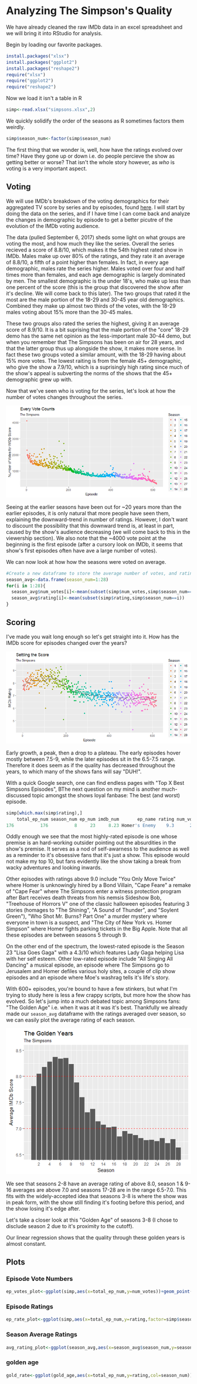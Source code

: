 # Analyzing The Simpson's Quality

We have already cleaned the raw IMDb data in an excel spreadsheet and we will bring it into RStudio for analysis.

Begin by loading our favorite packages.

```R
install.packages("xlsx") 
install.packages("ggplot2")
install.packages("reshape2")
require("xlsx")
require("ggplot2")
require("reshape2")
```

Now we load it isn't a table in R

```R
simp<-read.xlsx("simpsons.xlsx",2)
```

We quickly solidify the order of the seasons as R sometimes factors them weirdly.
```R
simp$season_num<-factor(simp$season_num)
```


The first thing that we wonder is, well, how have the ratings evolved over time? Have they gone up or down i.e. do people percieve the show as getting better or worse? That isn't the whole story however, as *who* is voting is a very important aspect. 

## Voting

We will use IMDb's breakdown of the voting demographics for their aggregated TV score by series and by episodes, found [here](http://www.imdb.com/title/tt0096697/ratings?ref_=tt_ov_rt_). I will start by doing the data on the series, and if I have time I can come back and analyze the changes in demographic by episode to get a better picutre of the evolution of the IMDb voting audience. 

The data (pulled September 6, 2017) sheds some light on what groups are voting the most, and how much they like the series. Overall the series recieved a score of 8.8/10, which makes it the 54th highest rated show in IMDb. Males make up over 80% of the ratings, and they rate it an average of 8.8/10, a fifth of a point higher than females. In fact, in every age demographic, males rate the series higher. Males voted over four and half times more than females, and each age demographic is largely dominated by men. The smallest demographic is the under 18's, who make up less than one percent of the score (this is the group that discovered the show after it's decline. We will come back to this later). The two groups that rated it the most are the male portion of the 18-29 and 30-45 year old demographics. Combined they make up almost two thirds of the votes, with the 18-29 males voting about 15% more than the 30-45 males.

These two groups also rated the series the highest, giving it an average score of 8.9/10. It is a bit suprising that the male portion of the "core" 18-29 demo has the same net opinion as the less-important male 30-44 demo, but when you remember that The Simpsons has been on air for 28 years, and that the latter group thus up alongside the show, it makes more sense. In fact these two groups voted a similar amount, with the 18-29 having about 15% more votes. The lowest raiting is from the female 45+ demographic, who give the show a 7.9/10, which is a suprisingly high rating since much of the show's appeal is subverting the norms of the shows that the 45+ demographic grew up with.

Now that we've seen who is voting for the series, let's look at how the number of votes changes throughout the series.

![ep_votes_plot](https://raw.githubusercontent.com/atomaszewicz/Simpsons/master/RStudio/Plots/ep_votes_plot.png?raw=TRUE)

Seeing at the earlier seasons have been out for ~20 years more than the earlier episodes, it is only natural that more people have seen them, explaining the downward-trend in number of ratings. However, I don't want to discount the possibility that this downward trend is, at least in part, caused by the show's audience decreasing (we will come back to this in the viewership section). We also note that the ~4000 vote point at the beginning is the first episode (after a cursory look on IMDb, it seems that show's first episodes often have ave a large number of votes).

We can now look at how how the seasons were voted on average.

```R
#Create a new dataframe to store the average number of votes, and ratings for each season
season_avg<-data.frame(season_num=1:28)
for(i in 1:28){
  season_avg$num_votes[i]<-mean(subset(simp$num_votes,simp$season_num==i))
  season_avg$rating[i]<-mean(subset(simp$rating,simp$season_num==i))
}
```


## Scoring
I've made you wait long enough so let's get straight into it. How has the IMDb score for episodes changed over the years?

![ep_rate_plot](https://raw.githubusercontent.com/atomaszewicz/Simpsons/master/RStudio/Plots/ep_rate_plots.png?raw=TRUE)

Early growth, a peak, then a drop to a plateau. The early episodes hover mostly between 7.5-9, while the later episodes sit in the 6.5-7.5 range. Therefore it does seem as if the quality has decreased throughout the years, to which many of the shows fans will say "DUH!".

With a quick Google search, one can find endless pages with "Top X Best Simpsons Episodes", BThe next question on my mind is another much-discussed topic amongst the shows loyal fanbase: The best (and worst) episode.

```R
simp[which.max(simp$rating),]
    total_ep_num season_num ep_num imdb_num       ep_name rating num_votes
176          176          8     23     8.23 Homer's Enemy    9.3      2693
```

Oddly enough we see that the most highly-rated episode is one whose premise is an hard-working outsider pointing out the absurdities in the show's premise. It serves as a nod of self-awarness to the audience as well as a reminder to it's obsessive fans that it's just a show. This episode would not make my top 10, but fans evidently like the show taking a break from wacky adventures and looking inwards.

Other episodes with ratings above 9.0 include "You Only Move Twice" where Homer is unknowingly hired by a Bond Villain, "Cape Feare" a remake of "Cape Fear" where The Simpsons enter a witness protection program after Bart receives death threats from his nemsis Sideshow Bob, "Treehouse of Horrors V" one of the classic halloween episodes featuring 3 stories (homages to "The Shining", "A Sound of Thunder", and "Soylent Green"), "Who Shot Mr. Burns? Part One" a murder mystery where everyone in town is a suspect, and "The City of New York vs. Homer Simpson" where Homer fights parking tickets in the Big Apple. Note that all these episodes are between seasons 5 through 9.

On the other end of the spectrum, the lowest-rated episode is the Season 23 "Lisa Goes Gaga" with a 4.3/10 which features Lady Gaga helping Lisa with her self esteem. Other low-rated episode include "All Singing All Dancing" a musical episode, an episode where The Simpsons go to Jerusalem and Homer defiles various holy sites, a couple of clip show episodes and an episode where Moe's washrag tells it's life's story.

With 600+ episodes, you're bound to have a few stinkers, but what I'm trying to study here is less a few crappy scripts, but more how the show has evolved. So let's jump into a much debated topic among Simpsons fans: "The Golden Age" i.e. when it was at it was it's best. Thankfully we already made our `season_avg` dataframe with the ratings averaged over season, so we can easily plot the average rating of each season.

![avg_rate_plot](https://raw.githubusercontent.com/atomaszewicz/Simpsons/master/RStudio/Plots/avg_rating_plot.png?raw=TRUE)

We see that seasons 2-8 have an average rating of above 8.0, season 1 & 9-16 averages are above 7.0 and seasons 17-28 are in the range 6.5-7.0. This fits with the widely-accepted idea that seasons 3-8 is where the show was in peak form, with the show still finding it's footing before this period, and the show losing it's edge after.

Let's take a closer look at this "Golden Age" of seasons 3-8 (I chose to disclude season 2 due to it's proximity to the cutoff). 


Our linear regression shows that the quality through these golden years is almost constant.






## Plots

### Episode Vote Numbers

```R
ep_votes_plot<-ggplot(simp,aes(x=total_ep_num,y=num_votes))+geom_point(aes(col=simp$season_num))+ggtitle("Every Vote Counts",subtitle="The Simpsons")+xlab("Episode")+ylab("Number of Votes for IMDb Score")+labs(col="Season")
```

### Episode Ratings
```R
ep_rate_plot<-ggplot(simp,aes(x=total_ep_num,y=rating,factor=simp$season_num))+geom_point(aes(col=season_num))+geom_smooth(se=FALSE,method=lm,col="grey45")+xlab("Episode")+ylab("IMDb Rating")+ggtitle("Settling the Score",subtitle="The Simpsons")+labs(col="Season")
```
### Season Average Ratings
```R
avg_rating_plot<-ggplot(season_avg,aes(x=season_avg$season_num,y=season_avg$rating))+geom_col()+coord_cartesian(ylim=c(6.5,8.5))+geom_hline(yintercept=8,col="RED",linetype="dashed")+geom_hline(yintercept=7,col="RED",linetype="dashed")+scale_x_continuous(breaks=c(2,4,6,8,10,12,14,16,18,20,22,24,26,28))+xlab("Season")+ylab("Average IMDb Score")+ggtitle("The Golden Years",subtitle="The Simpsons")
```

### golden age

```R
gold_rate<-ggplot(gold_age,aes(x=total_ep_num,y=rating,col=season_num))+geom_point()+geom_smooth(method='lm',se=FALSE)+ggtitle("Staying Golden",subtitle="The Simpsons 'Golden Era' Seasons")+xlab("Episode")+ylab("IMDb Rating")+geom_segment(aes(x=14,y=8.16,xend=178,yend=8.16),col="RED",linetype="dashed")+annotate("text",x=175,y=8.5,col="RED",label="Δy=0.07")+geom_segment(aes(x=14,y=8.37,xend=178,yend=8.37),col="RED",linetype="dashed")+geom_segment(aes(x=178,y=8.16,xend=178,yend=8.37),col="RED",arrow=arrow(ends="both",type="open",length=unit(0.24,"cm")))

```
